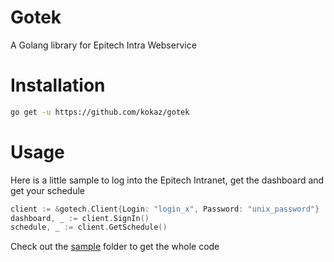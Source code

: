 Gotek
======

A Golang library for Epitech Intra Webservice

Installation
======

```sh
go get -u https://github.com/kokaz/gotek
```

Usage
======

Here is a little sample to log into the Epitech Intranet, get the dashboard and get your schedule

```go
client := &gotech.Client{Login: "login_x", Password: "unix_password"}
dashboard, _ := client.SignIn()
schedule, _ := client.GetSchedule()
```

Check out the [sample](https://github.com/kokaz/gotek/blob/master/sample "Sample") folder to get the whole code
